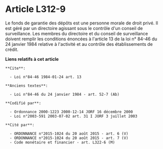 # Article L312-9

Le fonds de garantie des dépôts est une personne morale de droit privé. Il est géré par un directoire agissant sous le
contrôle d'un conseil de surveillance. Les membres du directoire et du conseil de surveillance doivent remplir les conditions
énoncées à l'article 13 de la loi n° 84-46 du 24 janvier 1984 relative à l'activité et au contrôle des établissements de
crédit.

**Liens relatifs à cet article**

	**Cite**:

	  - Loi n°84-46 1984-01-24 art. 13

	**Anciens textes**:

	  - Loi n°84-46 du 24 janvier 1984 - art. 52-7 (Ab)

	**Codifié par**:

	  - Ordonnance 2000-1223 2000-12-14 JORF 16 décembre 2000
	  - Loi n°2003-591 2003-07-02 art. 31 I JORF 3 juillet 2003

	**Cité par**:

	  - ORDONNANCE n°2015-1024 du 20 août 2015 - art. 6 (V)
	  - ORDONNANCE n°2015-1024 du 20 août 2015 - art. 7 (V)
	  - Code monétaire et financier - art. L322-6 (M)

